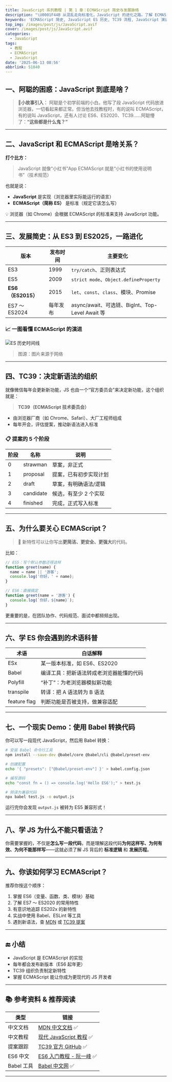 ```yaml
---
title: JavaScript 系列教程 | 第 1 章：ECMAScript 简史与发展脉络
description: "\U0001F44B 从混乱走向标准化，JavaScript 的进化之路。了解 ECMAScript 的前世今生，奠定学习现代 JavaScript 的基础。"
keywords: 'ECMAScript 简史, JavaScript ES 历史, TC39 流程, JavaScript 演进, JavaScript 学习'
top_img: /images/post/js/JavaScript.avif
cover: /images/post/js/JavaScript.avif
categories:
  - JavaScript
tags:
  - 教程
  - ECMAScript
  - JavaScript
date: '2025-06-13 08:56'
abbrlink: 51840
---
```


## 一、阿聪的困惑：JavaScript 到底是啥？

> 🌟**小故事引入**：
> 阿聪是个初学前端的小白。他写了段 JavaScript 代码放进浏览器，一切看起来都正常。但当他去找教程时，有的说叫 ECMAScript，有的说叫 JavaScript，还有人讨论 ES6、ES2020、TC39……阿聪懵了：**“这些都是什么鬼？”**

---

## 二、JavaScript 和 ECMAScript 是啥关系？

**打个比方：**

> JavaScript 就像“小红书”App
> ECMAScript 就是“小红书的使用说明书”（技术规范）

也就是说：

* **JavaScript** 是实现（浏览器里实际能运行的语言）
* **ECMAScript（简称 ES）** 是标准（规定它该怎么写）

💡 浏览器（如 Chrome）会根据 ECMAScript 的标准来支持 JavaScript 功能。

---

## 三、发展简史：从 ES3 到 ES2025，一路进化

| 版本              | 发布时间 | 主要变化                                     |
| --------------- | ---- | ---------------------------------------- |
| ES3             | 1999 | `try/catch`、正则表达式                        |
| ES5             | 2009 | `strict mode`、`Object.defineProperty`    |
| **ES6（ES2015）** | 2015 | `let`、`const`、`class`、模块、Promise         |
| ES7 ～ ES2024    | 每年发布 | async/await、可选链、BigInt、Top-Level Await 等 |

### 📈 一图看懂 ECMAScript 的演进

![ES 历史时间线](/images/post/js/timline.jpg)

> 图源：图片来源于网络

---

## 四、TC39：决定新语法的组织

就像微信每年会更新新功能，JS 也由一个“官方委员会”来决定新功能，这个组织就是：

> **TC39（ECMAScript 技术委员会）**

* 由浏览器厂商（如 Chrome、Safari）、大厂工程师组成
* 每年开会，评估提案，推动新语法进入标准

### 📋 提案的 5 个阶段

| 阶段 | 名称        | 说明           |
| -- | --------- | ------------ |
| 0  | strawman  | 草案，非正式       |
| 1  | proposal  | 提案，已有初步实现计划  |
| 2  | draft     | 草案，有明确语法/逻辑  |
| 3  | candidate | 候选，有至少 2 个实现 |
| 4  | finished  | 完成，正式写入标准    |

---

## 五、为什么要关心 ECMAScript？

> 🚀 新特性可以让你写出**更简洁、更安全、更强大**的代码。

比如：

```js
// ES5：写个默认参数还得这样
function greet(name) {
  name = name || '游客';
  console.log('你好，' + name);
}

// ES6：直接搞定
function greet(name = '游客') {
  console.log(`你好，${name}`);
}
```

更重要的是，在团队协作、代码规范、面试中都频频出现。

---

## 六、学 ES 你会遇到的术语科普

| 术语           | 白话解释                 |
| ------------ | -------------------- |
| ESx          | 某一版本标准，如 ES6、ES2020  |
| Babel        | 编译工具：把新语法转成老浏览器能懂的代码 |
| Polyfill     | “补丁”：为老浏览器模拟新功能      |
| transpile    | 转译：把 A 语法转为 B 语法     |
| feature flag | 判断功能是否被支持，做兼容适配      |

---

## 七、一个现实 Demo：使用 Babel 转换代码

你可以写一段现代 JavaScript，然后用 Babel 转换：

```bash
# 安装 Babel 命令行工具
npm install --save-dev @babel/core @babel/cli @babel/preset-env

# 创建配置
echo '{ "presets": ["@babel/preset-env"] }' > babel.config.json

# 编写源码
echo "const fn = () => console.log('Hello ES6');" > test.js

# 转译为兼容代码
npx babel test.js -o output.js
```

运行完你会发现 `output.js` 被转为 ES5 兼容形式！

---

## 八、学 JS 为什么不能只看语法？

你需要掌握的，不仅是**怎么写一段代码**，而是理解这段代码**为何这样写、为何有效、为何不能那样写**——这就必须了解 JS 背后的 **标准逻辑** 和 **发展历程**。

---

## 九、你该如何学习 ECMAScript？

推荐你按这个顺序：

1. 掌握 ES6（变量、函数、类、模块）基础
2. 了解 ES7 ～ ES2020 的常用特性
3. 有意识地追踪 ES202x 的新特性
4. 实战中使用 Babel、ESLint 等工具
5. 遇到新语法，查 [MDN](https://developer.mozilla.org/zh-CN/) 或 [TC39 提案](https://github.com/tc39/proposals)

---

## 🔚 小结

* JavaScript 是 ECMAScript 的实现
* 每年都会发布新版本（ES6 起年更）
* TC39 组织负责制定新特性
* 掌握 ECMAScript 能让你成为更现代的 JS 开发者

---

## 📚 参考资料 & 推荐阅读

| 类型       | 链接                                                                    |
| -------- | --------------------------------------------------------------------- |
| 中文文档     | [MDN 中文文档](https://developer.mozilla.org/zh-CN/docs/Web/JavaScript) ✅ |
| 中文教程     | [现代 JavaScript 教程](https://zh.javascript.info/) ✅                     |
| 提案跟踪     | [TC39 官方 GitHub](https://github.com/tc39/proposals) ✅                 |
| ES6 中文   | [ES6 入门教程 - 阮一峰](https://es6.ruanyifeng.com/) ✅                       |
| Babel 工具 | [Babel 中文网](https://www.babeljs.cn/) ✅                                |

---